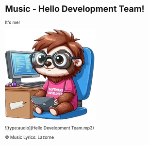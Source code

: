 # Music -  Hello Development Team!

It's me!

<img src="../../wiki_images/ai/xargon-the-sloth.png" width="300">

![type:audio](Hello Development Team.mp3)

©️ Music Lyrics:️ Lazorne 
